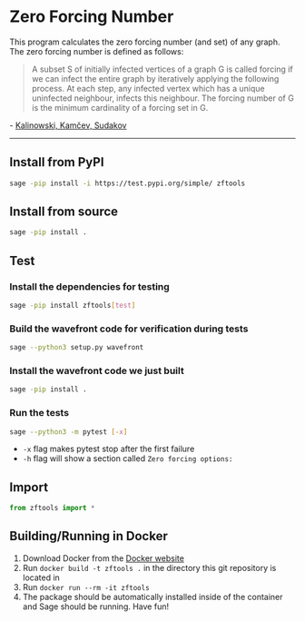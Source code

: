 # Zero Forcing Number
This program calculates the zero forcing number (and set) of any graph. The zero forcing number is defined as follows:
>A subset S of initially infected vertices of a graph G is called forcing if we can infect the entire graph by iteratively applying the following process. At each step, any infected vertex which has a unique uninfected neighbour, infects this neighbour. The forcing number of G is the minimum cardinality of a forcing set in G.

\- [Kalinowski, Kamčev, Sudakov](https://arxiv.org/abs/1705.10391)

---

## Install from PyPI
```bash
sage -pip install -i https://test.pypi.org/simple/ zftools
```

## Install from source
```bash
sage -pip install .
```

## Test
### Install the dependencies for testing
```bash
sage -pip install zftools[test]
```

### Build the wavefront code for verification during tests
```bash
sage --python3 setup.py wavefront
```

### Install the wavefront code we just built
```bash
sage -pip install .
```

### Run the tests
```bash
sage --python3 -m pytest [-x]
```
* `-x` flag makes pytest stop after the first failure
* `-h` flag will show a section called `Zero forcing options:`

## Import
```python
from zftools import *
```

## Building/Running in Docker
1. Download Docker from the [Docker website](https://www.docker.com/)
2. Run `docker build -t zftools .` in the directory this git repository is located in
3. Run `docker run --rm -it zftools`
4. The package should be automatically installed inside of the container and Sage should be running. Have fun!
